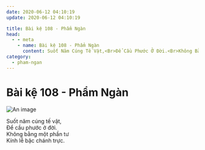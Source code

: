 ```yaml
---
date: 2020-06-12 04:10:19
update: 2020-06-12 04:10:19

title: Bài kệ 108 - Phẩm Ngàn
head:
  - - meta
    - name: Bài kệ 108 - Phẩm Ngàn
      content: Suốt Năm Cúng Tế Vật,<Br>Ðể Cầu Phước Ở Đời.<Br>Không Bằng Một Phần Tư<Br>Kính Lễ Bậc Chánh Trực.<Br>
category:
  - pham-ngan
---
```


# Bài kệ 108 - Phẩm Ngàn

![An image](/img/pham-ngan/pham-ngan-108.jpg)

Suốt năm cúng tế vật,<br>Ðể cầu phước ở đời.<br>Không bằng một phần tư<br>Kính lễ bậc chánh trực.<br>
